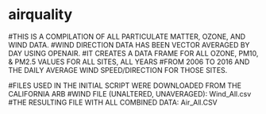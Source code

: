 # airquality
#THIS IS A COMPILATION OF ALL PARTICULATE MATTER, OZONE, AND WIND DATA.
#WIND DIRECTION DATA HAS BEEN VECTOR AVERAGED BY DAY USING OPENAIR.
#IT CREATES A DATA FRAME FOR ALL OZONE, PM10, & PM2.5 VALUES FOR ALL SITES, ALL YEARS
#FROM 2006 TO 2016 AND THE DAILY AVERAGE WIND SPEED/DIRECTION FOR THOSE SITES.

#FILES USED IN THE INITIAL SCRIPT WERE DOWNLOADED FROM THE CALIFORNIA ARB 
#WIND FILE (UNALTERED, UNAVERAGED): Wind_All.csv
#THE RESULTING FILE WITH ALL COMBINED DATA: Air_All.CSV

